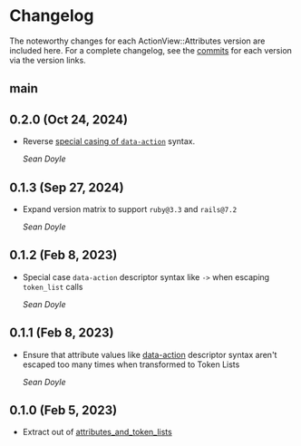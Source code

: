 # Changelog

The noteworthy changes for each ActionView::Attributes version are included
here. For a complete changelog, see the [commits][] for each version via the
version links.

[commits]: https://github.com/seanpdoyle/action_view-attributes

## main

## 0.2.0 (Oct 24, 2024)

*   Reverse [special casing of `data-action`](#012-feb-8-2023) syntax.

    *Sean Doyle*

## 0.1.3 (Sep 27, 2024)

*   Expand version matrix to support `ruby@3.3` and `rails@7.2`

    *Sean Doyle*

## 0.1.2 (Feb 8, 2023)

*   Special case `data-action` descriptor syntax like `->` when escaping
    `token_list` calls

    *Sean Doyle*

## 0.1.1 (Feb 8, 2023)

*   Ensure that attribute values like [data-action](https://stimulus.hotwired.dev/reference/actions)
    descriptor syntax aren't escaped too many times when transformed to Token Lists

    *Sean Doyle*

## 0.1.0 (Feb 5, 2023)

*   Extract out of [attributes_and_token_lists](https://github.com/seanpdoyle/attributes_and_token_lists)
